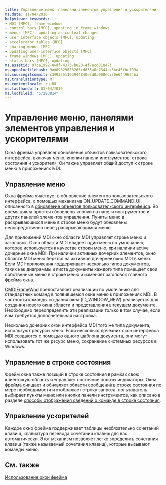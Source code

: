 ```yaml
---
title: Управление меню, панелями элементов управления и ускорителями
ms.date: 11/04/2016
helpviewer_keywords:
- MDI [MFC], frame windows
- control bars [MFC], updating in frame windows
- menus [MFC], updating as context changes
- user interface objects [MFC], updating
- accelerator tables [MFC]
- sharing menus [MFC]
- updating user-interface objects [MFC]
- frame windows [MFC], updating
- status bars [MFC], updating
ms.assetid: 97ca1997-06df-4373-b023-4f7ecd81047b
ms.openlocfilehash: 9a089829658265cd835a8c7344aa5bc45fbc109a
ms.sourcegitcommit: c3093251193944840e3d0a068ecc30e6449624ba
ms.translationtype: MT
ms.contentlocale: ru-RU
ms.lasthandoff: 03/04/2019
ms.locfileid: "57293814"
---
```

# <a name="managing-menus-control-bars-and-accelerators"></a>Управление меню, панелями элементов управления и ускорителями

Окна фрейма управляет обновление объектов пользовательского интерфейса, включая меню, кнопки панели инструментов, строка состояния и ускорители. Он также управляет общий доступ к строке меню в приложениях MDI.

## <a name="managing-menus"></a>Управление меню

Окна фрейма участвует в обновление элементов пользовательского интерфейса, с помощью механизма ON_UPDATE_COMMAND_UI, описанного в [обновление объектов пользовательского интерфейса](../mfc/how-to-update-user-interface-objects.md). Во время цикла простоя обновлены кнопки на панели инструментов и других панелей элементов управления. Пункты меню в раскрывающихся меню в строке меню будут обновлены непосредственно перед раскрывающимся меню.

Для приложений MDI окно области MDI управляет строке меню и заголовок. Окно области MDI владеет один меню по умолчанию, которое используется в качестве строки меню, при наличии active дочерние окна MDI. При наличии активных дочерних элементов, окно области MDI меню берется на активное дочернее окно MDI в меню. Если MDI-приложения поддерживает несколько типов документов, таких как диаграммы и листа документы каждого типа помещает свои собственные меню в строке меню и изменяет заголовок главного фрейма окна.

[CMDIFrameWnd](../mfc/reference/cmdiframewnd-class.md) предоставляет реализации по умолчанию для стандартных команд в появившемся окне меню в приложениях MDI. В частности команды создания окна (ID_WINDOW_NEW) реализуется для создания нового окна области и представления в текущем документе. Необходимо переопределить эти реализации только в том случае, если вам требуется дополнительная настройка.

Несколько дочерних окон интерфейса MDI того же типа документа, используют ресурсы меню. Если несколько дочерних окон интерфейса MDI создаются с помощью одного шаблона документа, они могут использовать тот же ресурс меню, сохранение системных ресурсов в Windows.

## <a name="managing-the-status-bar"></a>Управление в строке состояния

Фрейм окна также позиций в строке состояния в рамках свою клиентскую область и управляет состояние полосы индикаторы. Окна фрейма очищает и обновляет области сообщений в строке состояния по мере необходимости и отображает строку запроса, пользователь выбирает пункты меню или кнопки панели инструментов, как описано в разделе [способы отображения сведений о команде в строке состояния](../mfc/how-to-display-command-information-in-the-status-bar.md).

## <a name="managing-accelerators"></a>Управление ускорителей

Каждое окно фрейма поддерживает таблицы необязательно сочетаний клавиш, клавиатура перевода сочетаний клавиш для вас автоматически. Этот механизм позволяет легко определить сочетания клавиш (также называемый сочетания клавиш), которые вызывают команды меню.

## <a name="see-also"></a>См. также

[Использование окон фрейма](../mfc/using-frame-windows.md)
